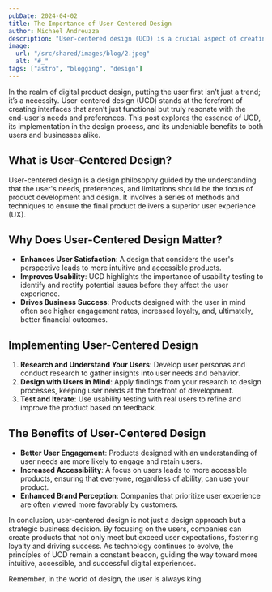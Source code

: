 ```yaml
---
pubDate: 2024-04-02
title: The Importance of User-Centered Design
author: Michael Andreuzza
description: "User-centered design (UCD) is a crucial aspect of creating effective user interfaces (UIs). "
image:
  url: "/src/shared/images/blog/2.jpeg"
  alt: "#_"
tags: ["astro", "blogging", "design"]
---
```




In the realm of digital product design, putting the user first isn’t just a trend; it’s a necessity. User-centered design (UCD) stands at the forefront of creating interfaces that aren’t just functional but truly resonate with the end-user's needs and preferences. This post explores the essence of UCD, its implementation in the design process, and its undeniable benefits to both users and businesses alike.

## What is User-Centered Design?

User-centered design is a design philosophy guided by the understanding that the user's needs, preferences, and limitations should be the focus of product development and design. It involves a series of methods and techniques to ensure the final product delivers a superior user experience (UX).

## Why Does User-Centered Design Matter?

- **Enhances User Satisfaction**: A design that considers the user's perspective leads to more intuitive and accessible products.
- **Improves Usability**: UCD highlights the importance of usability testing to identify and rectify potential issues before they affect the user experience.
- **Drives Business Success**: Products designed with the user in mind often see higher engagement rates, increased loyalty, and, ultimately, better financial outcomes.

## Implementing User-Centered Design

1. **Research and Understand Your Users**: Develop user personas and conduct research to gather insights into user needs and behavior.
2. **Design with Users in Mind**: Apply findings from your research to design processes, keeping user needs at the forefront of development.
3. **Test and Iterate**: Use usability testing with real users to refine and improve the product based on feedback.

## The Benefits of User-Centered Design

- **Better User Engagement**: Products designed with an understanding of user needs are more likely to engage and retain users.
- **Increased Accessibility**: A focus on users leads to more accessible products, ensuring that everyone, regardless of ability, can use your product.
- **Enhanced Brand Perception**: Companies that prioritize user experience are often viewed more favorably by customers.

In conclusion, user-centered design is not just a design approach but a strategic business decision. By focusing on the users, companies can create products that not only meet but exceed user expectations, fostering loyalty and driving success. As technology continues to evolve, the principles of UCD remain a constant beacon, guiding the way toward more intuitive, accessible, and successful digital experiences.

Remember, in the world of design, the user is always king.

